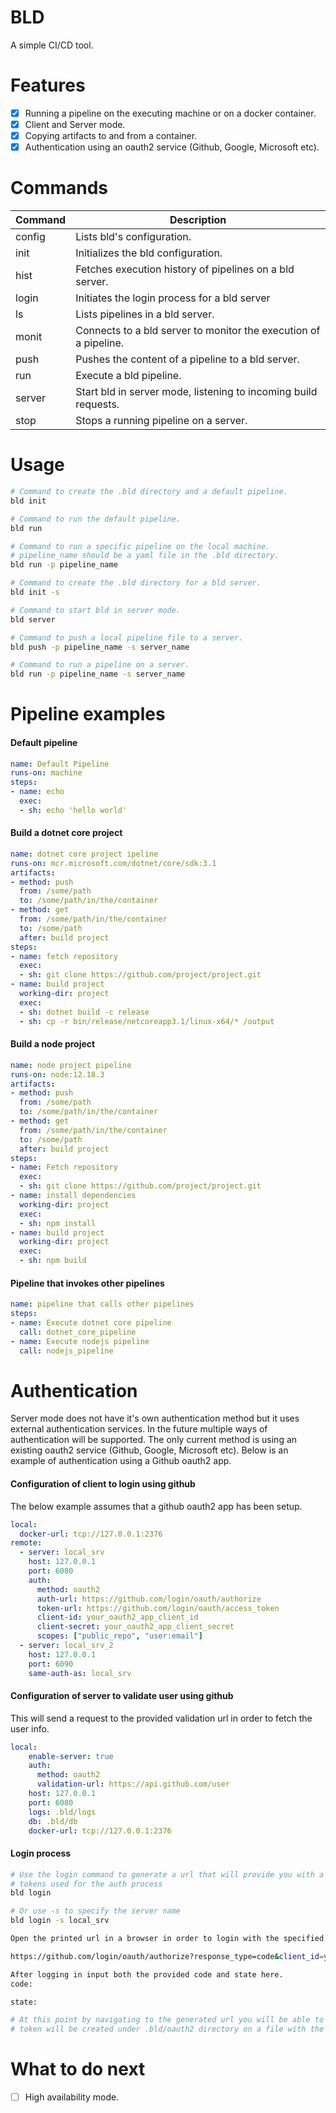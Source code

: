 # BLD
A simple CI/CD tool.

# Features
- [X] Running a pipeline on the executing machine or on a docker container.
- [X] Client and Server mode. 
- [X] Copying artifacts to and from a container.
- [X] Authentication using an oauth2 service (Github, Google, Microsoft etc).

# Commands
Command | Description
------- | -----------
config  | Lists bld's configuration.
init    | Initializes the bld configuration.
hist    | Fetches execution history of pipelines on a bld server.
login   | Initiates the login process for a bld server
ls      | Lists pipelines in a bld server.
monit   | Connects to a bld server to monitor the execution of a pipeline.
push    | Pushes the content of a pipeline to a bld server.
run     | Execute a bld pipeline.
server  | Start bld in server mode, listening to incoming build requests.
stop    | Stops a running pipeline on a server.

# Usage
```bash
# Command to create the .bld directory and a default pipeline.
bld init 

# Command to run the default pipeline.
bld run

# Command to run a specific pipeline on the local machine.
# pipeline_name should be a yaml file in the .bld directory.
bld run -p pipeline_name 

# Command to create the .bld directory for a bld server.
bld init -s

# Command to start bld in server mode.
bld server

# Command to push a local pipeline file to a server.
bld push -p pipeline_name -s server_name

# Command to run a pipeline on a server.
bld run -p pipeline_name -s server_name
```

# Pipeline examples
#### Default pipeline
```yaml
name: Default Pipeline
runs-on: machine
steps: 
- name: echo 
  exec:
  - sh: echo 'hello world'
```

#### Build a dotnet core project
```yaml
name: dotnet core project ipeline
runs-on: mcr.microsoft.com/dotnet/core/sdk:3.1
artifacts:
- method: push
  from: /some/path
  to: /some/path/in/the/container
- method: get
  from: /some/path/in/the/container
  to: /some/path
  after: build project 
steps:
- name: fetch repository
  exec:
  - sh: git clone https://github.com/project/project.git  
- name: build project
  working-dir: project
  exec:  
  - sh: dotnet build -c release
  - sh: cp -r bin/release/netcoreapp3.1/linux-x64/* /output
```

#### Build a node project
```yaml
name: node project pipeline
runs-on: node:12.18.3
artifacts:
- method: push
  from: /some/path
  to: /some/path/in/the/container
- method: get
  from: /some/path/in/the/container
  to: /some/path
  after: build project 
steps:
- name: Fetch repository
  exec:
  - sh: git clone https://github.com/project/project.git
- name: install dependencies 
  working-dir: project
  exec:
  - sh: npm install
- name: build project 
  working-dir: project 
  exec:
  - sh: npm build 
```

#### Pipeline that invokes other pipelines
```yaml
name: pipeline that calls other pipelines
steps:
- name: Execute dotnet core pipeline
  call: dotnet_core_pipeline
- name: Execute nodejs pipeline 
  call: nodejs_pipeline
```

# Authentication

Server mode does not have it's own authentication method but it uses external authentication services. In the future multiple ways of
authentication will be supported. The only current method is using an existing oauth2 service (Github, Google, Microsoft etc). 
Below is an example of authentication using a Github oauth2 app.

#### Configuration of client to login using github
The below example assumes that a github oauth2 app has been setup.
```yaml
local:
  docker-url: tcp://127.0.0.1:2376
remote:
  - server: local_srv 
    host: 127.0.0.1
    port: 6080
    auth:
      method: oauth2 
      auth-url: https://github.com/login/oauth/authorize
      token-url: https://github.com/login/oauth/access_token
      client-id: your_oauth2_app_client_id 
      client-secret: your_oauth2_app_client_secret 
      scopes: ["public_repo", "user:email"]
  - server: local_srv_2
    host: 127.0.0.1
    port: 6090
    same-auth-as: local_srv
```

#### Configuration of server to validate user using github
This will send a request to the provided validation url in order to fetch the user info.
```yaml
local:
    enable-server: true 
    auth:
      method: oauth2
      validation-url: https://api.github.com/user
    host: 127.0.0.1
    port: 6080
    logs: .bld/logs
    db: .bld/db
    docker-url: tcp://127.0.0.1:2376
```

#### Login process
```bash
# Use the login command to generate a url that will provide you with a code and state 
# tokens used for the auth process
bld login

# Or use -s to specify the server name
bld login -s local_srv

Open the printed url in a browser in order to login with the specified oauth2 provider.

https://github.com/login/oauth/authorize?response_type=code&client_id=your_oauth2_client_id&state=some_state_token&code_challenge=some_generated_code_challenge&code_challenge_method=the_code_challenge_method&redirect_uri=http%3A%2F%2F127.0.0.1%3A6080%2FauthRedirect&scope=public_repo+user%3Aemail

After logging in input both the provided code and state here.
code:

state:

# At this point by navigating to the generated url you will be able to get the code and state. Copy it to your terminal and a new
# token will be created under .bld/oauth2 directory on a file with the target server as name.
```

# What to do next
- [ ] High availability mode.
